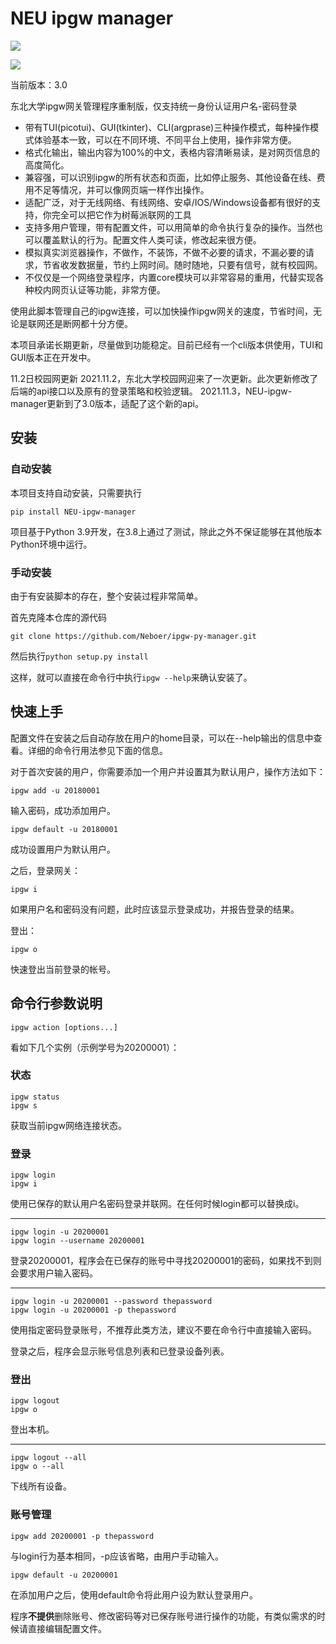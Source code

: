 # NEU ipgw manager

![](https://img.shields.io/badge/NEU-ipgw--manager-blue.svg)

![](./IPGW.svg)

当前版本：3.0

东北大学ipgw网关管理程序重制版，仅支持统一身份认证用户名-密码登录

- 带有TUI(picotui)、GUI(tkinter)、CLI(argprase)三种操作模式，每种操作模式体验基本一致，可以在不同环境、不同平台上使用，操作非常方便。
- 格式化输出，输出内容为100%的中文，表格内容清晰易读，是对网页信息的高度简化。
- 兼容强，可以识别ipgw的所有状态和页面，比如停止服务、其他设备在线、费用不足等情况，并可以像网页端一样作出操作。
- 适配广泛，对于无线网络、有线网络、安卓/IOS/Windows设备都有很好的支持，你完全可以把它作为树莓派联网的工具
- 支持多用户管理，带有配置文件，可以用简单的命令执行复杂的操作。当然也可以覆盖默认的行为。配置文件人类可读，修改起来很方便。
- 模拟真实浏览器操作，不做作，不装饰，不做不必要的请求，不漏必要的请求，节省收发数据量，节约上网时间。随时随地，只要有信号，就有校园网。
- 不仅仅是一个网络登录程序，内置core模块可以非常容易的重用，代替实现各种校内网页认证等功能，非常方便。

使用此脚本管理自己的ipgw连接，可以加快操作ipgw网关的速度，节省时间，无论是联网还是断网都十分方便。

本项目承诺长期更新，尽量做到功能稳定。目前已经有一个cli版本供使用，TUI和GUI版本正在开发中。

11.2日校园网更新
2021.11.2，东北大学校园网迎来了一次更新。此次更新修改了后端的api接口以及原有的登录策略和校验逻辑。
2021.11.3，NEU-ipgw-manager更新到了3.0版本，适配了这个新的api。

## 安装
### 自动安装
本项目支持自动安装，只需要执行

```pip install NEU-ipgw-manager```

项目基于Python 3.9开发，在3.8上通过了测试，除此之外不保证能够在其他版本Python环境中运行。

### 手动安装
由于有安装脚本的存在，整个安装过程非常简单。

首先克隆本仓库的源代码

`git clone https://github.com/Neboer/ipgw-py-manager.git`

然后执行`python setup.py install`

这样，就可以直接在命令行中执行`ipgw --help`来确认安装了。

## 快速上手

配置文件在安装之后自动存放在用户的home目录，可以在--help输出的信息中查看。详细的命令行用法参见下面的信息。

对于首次安装的用户，你需要添加一个用户并设置其为默认用户，操作方法如下：

```shell
ipgw add -u 20180001
```

输入密码，成功添加用户。

```shell
ipgw default -u 20180001
```

成功设置用户为默认用户。

之后，登录网关：

```shell
ipgw i
```

如果用户名和密码没有问题，此时应该显示登录成功，并报告登录的结果。

登出：

```shell
ipgw o
```

快速登出当前登录的帐号。

## 命令行参数说明

`ipgw action [options...]`

看如下几个实例（示例学号为20200001）：

### 状态

```shell
ipgw status
ipgw s
```

获取当前ipgw网络连接状态。

### 登录

```shell
ipgw login
ipgw i
```

使用已保存的默认用户名密码登录并联网。在任何时候login都可以替换成i。

---

```shell
ipgw login -u 20200001
ipgw login --username 20200001
```

登录20200001，程序会在已保存的账号中寻找20200001的密码，如果找不到则会要求用户输入密码。

---

```shell
ipgw login -u 20200001 --password thepassword
ipgw login -u 20200001 -p thepassword
```

使用指定密码登录账号，不推荐此类方法，建议不要在命令行中直接输入密码。

登录之后，程序会显示账号信息列表和已登录设备列表。

### 登出

```shell
ipgw logout
ipgw o
```

登出本机。

---

```shell
ipgw logout --all
ipgw o --all
```

下线所有设备。

### 账号管理

```shell
ipgw add 20200001 -p thepassword
```

与login行为基本相同，-p应该省略，由用户手动输入。

```shell
ipgw default -u 20200001
```

在添加用户之后，使用default命令将此用户设为默认登录用户。

程序**不提供**删除账号、修改密码等对已保存账号进行操作的功能，有类似需求的时候请直接编辑配置文件。
